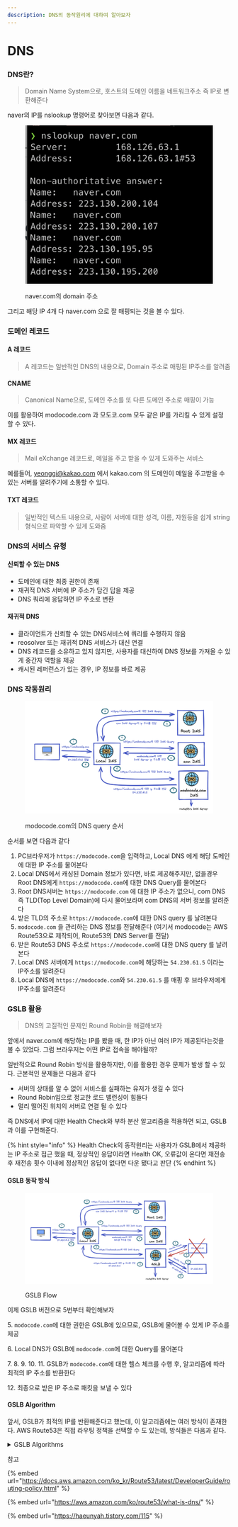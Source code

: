 ```yaml
---
description: DNS의 동작원리에 대하여 알아보자
---
```


# DNS

### DNS란?

> Domain Name System으로, 호스트의 도메인 이름을 네트워크주소 즉 IP로 변환해준다

naver의 IP를 nslookup 명령어로 찾아보면 다음과 같다.

<figure><img src="../.gitbook/assets/image (8).png" alt=""><figcaption><p>naver.com의 domain 주소</p></figcaption></figure>

그리고 해당 IP 4개 다 naver.com 으로 잘 매핑되는 것을 볼 수 있다.

### 도메인 레코드

#### A 레코드

> A 레코드는 일반적인 DNS의 내용으로, Domain 주소로 매핑된 IP주소를 알려줌

#### CNAME

> Canonical Name으로, 도메인 주소를 또 다른 도메인 주소로 매핑이 가능&#x20;

이를 활용하여 modocode.com 과 모도코.com 모두 같은 IP를 가리킬 수 있게 설정 할 수 있다.

#### MX 레코드

> Mail eXchange 레코드로, 메일을 주고 받을 수 있게 도와주는 서비스

예를들어, yeonggi@kakao.com 에서 kakao.com 의 도메인이 메일을 주고받을 수 있는 서버를 알려주기에 소통할 수 있다.

#### TXT 레코드

> 일반적인 텍스트 내용으로, 사람이 서버에 대한 성격, 이름, 자원등을 쉽게 string 형식으로 파악할 수 있게 도와줌

### DNS의 서비스 유형

#### 신뢰할 수 있는 DNS

* 도메인에 대한 최종 권한이 존재
* 재귀적 DNS 서버에 IP 주소가 담긴 답을 제공
* DNS 쿼리에 응답하면 IP 주소로 변환

#### 재귀적 DNS

* 클라이언트가 신뢰할 수 있는 DNS서비스에 쿼리를 수행하지 않음
* reosolver 또는 재귀적 DNS 서비스가 대신 연결
* DNS 레코드를 소유하고 있지 않지만, 사용자를 대신하여 DNS 정보를 가져올 수 있게 중간자 역할을 제공
* 캐시된 레퍼런스가 있는 경우, IP 정보를 바로 제공&#x20;

### DNS 작동원리

<figure><img src="../.gitbook/assets/image (9).png" alt=""><figcaption><p>modocode.com의 DNS query 순서</p></figcaption></figure>

순서를 보면 다음과 같다

1. PC브라우저가 `https://modocode.com`을 입력하고, Local DNS 에게 해당 도메인에 대한 IP 주소를 물어본다
2. Local DNS에서 캐싱된 Domain 정보가 있다면, 바로 제공해주지만, 없을경우 Root DNS에게 `https://modocode.com`에 대한 DNS Query를 물어본다
3. Root DNS서버는 `https://modocode.com` 에 대한 IP 주소가 없으니, com DNS 즉 TLD(Top Level Domain)에 다시 물어보라며 com DNS의 서버 정보를 알려준다
4. 받은 TLD의 주소로 `https://modocode.com`에 대한 DNS query 를 날려본다
5. `modocode.com` 을 관리하는 DNS 정보를 전달해준다 (여기서 modocode는 AWS Route53으로 제작되어, Route53의 DNS Server를 전달)
6. 받은 Route53 DNS 주소로 `https://modocode.com`에 대한 DNS query 를 날려본다
7. Local DNS 서버에게 `https://modocode.com`에 해당하는 `54.230.61.5` 이라는 IP주소를 알려준다
8. Local DNS에 `https://modocode.com`와 `54.230.61.5`  를 매핑 후 브라우저에게 IP주소를 알려준다

### GSLB 활용

> DNS의 고질적인 문제인 Round Robin을 해결해보자

앞에서 naver.com에 해당하는 IP를 봤을 때, 한 IP가 아닌 여러 IP가 제공된다는것을 볼 수 있었다. 그럼 브라우저는 어떤 IP로 접속을 해야될까?

일반적으로 Round Robin 방식을 활용하지만, 이를 활용한 경우 문제가 발생 할 수 있다. 근본적인 문제들은 다음과 같다

* 서버의 상태를 알 수 없어 서비스를 실패하는 유저가 생길 수 있다
* Round Robin임으로 정교한 로드 밸런싱이 힘들다
* 멀리 떨어진 위치의 서버로 연결 될 수 있다

즉 DNS에서 IP에 대한 Health Check와 부하 분산 알고리즘을 적용하면 되고, GSLB과 이를 구현해준다.

{% hint style="info" %}
Health Check의 동작원리는 사용자가 GSLB에서 제공하는 IP 주소로 접근 했을 때, 정상적인 응답이라면 Health OK, 오류값이 온다면 재전송 후 재전송 횟수 이내에 정상적인 응답이 없다면 다운 됐다고 판단&#x20;
{% endhint %}

#### GSLB 동작 방식

<figure><img src="../.gitbook/assets/image (3).png" alt=""><figcaption><p>GSLB Flow</p></figcaption></figure>

이제 GSLB 버전으로 5번부터 확인해보자

&#x20; 5\. `modocode.com`에 대한 권한은 GSLB에 있으므로, GSLB에 물어볼 수 있게 IP 주소를 제공

&#x20; 6\. Local DNS가 GSLB에 `modocode.com`에 대한 Query를 물어본다

&#x20; 7\. 8. 9. 10. 11. GSLB가 `modocode.com`에 대한 헬스 체크를 수행 후, 알고리즘에 따라 최적의 IP 주소를 반환한다

&#x20; 12\. 최종으로 받은 IP 주소로 패킷을 보낼 수 있다

#### GSLB Algorithm

앞서, GSLB가 최적의 IP를 반환해준다고 했는데, 이  알고리즘에는 여러 방식이 존재한다. AWS Route53은 직접 라우팅 정책을 선택할 수 도 있는데, 방식들은 다음과 같다.

<details>

<summary>GSLB Algorithms</summary>

* **단순 라우팅 정책(Simple routing policy)**&#x20;
  * 도메인에 대해 특정 기능을 수행하는 하나의 리소스만 있는 경우   사용

<!---->

* **장애 조치 라우팅 정책(Failover routing policy)**&#x20;
  * 액티브-패시브 장애 조치를 구성하려는 경우에 사용

<!---->

* **지리 위치 라우팅 정책(Geolocation routing policy)**&#x20;
  * 사용자의 위치에 기반하여 트래픽을 라우팅하려는 경우에 사용

<!---->

* **지리 근접 라우팅 정책(Geoproximity routing policy)**&#x20;
  * 리소스의 위치를 기반으로 트래픽을 라우팅하고 필요에 따라 한 위치의 리소스에서 다른 위치의 리소스로 트래픽을 보내려는 경우에 사용

<!---->

* **지연 시간 라우팅 정책**&#x20;
  * 여러 AWS 리전에 리소스가 있고 최상의 지연 시간을 제공하는 리전으로 트래픽을 라우팅하려는 경우에 사용

<!---->

* **IP 기반 라우팅 정책**
  * 사용자의 위치에 기반하여 트래픽을 라우팅하고 트래픽이 시작되는 IP 주소가 있는 경우에 사용

<!---->

* **다중 응답 라우팅 정책(Multivalue answer routing policy)**
  * Route 53이 DNS 쿼리에 무작위로 선택된 최대 8개의 정상 레코드로 응답하게 하려는 경우에 사용

<!---->

* **가중치 기반 라우팅 정책(Weighted routing policy)**
  * 사용자가 지정하는 비율에 따라 여러 리소스로 트래픽을 라우팅하려는 경우에 사용

</details>



참고

{% embed url="https://docs.aws.amazon.com/ko_kr/Route53/latest/DeveloperGuide/routing-policy.html" %}

{% embed url="https://aws.amazon.com/ko/route53/what-is-dns/" %}

{% embed url="https://haeunyah.tistory.com/115" %}
